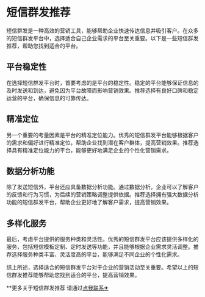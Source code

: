 # 短信群发推荐

短信群发是一种高效的营销工具，能够帮助企业快速传达信息并吸引客户。在众多的短信群发平台中，选择适合自己企业需求的平台至关重要。以下是一些短信群发推荐，帮助您找到适合的平台。

## 平台稳定性

在选择短信群发平台时，首要考虑的是平台的稳定性。稳定的平台能够保证信息的及时发送和到达，避免因为平台故障而影响营销效果。推荐选择有良好口碑和稳定运营的平台，确保信息的可靠传达。

## 精准定位

另一个重要的考量因素是平台的精准定位能力。优秀的短信群发平台能够根据客户的需求和偏好进行精准定位，帮助企业找到潜在客户群体，提高营销效果。推荐选择具有精准定位能力的平台，能够更好地满足企业的个性化营销需求。

## 数据分析功能

除了发送短信外，平台还应具备数据分析功能。通过数据分析，企业可以了解客户的反馈和行为习惯，为后续的营销策略调整提供依据。推荐选择拥有强大数据分析功能的短信群发平台，帮助企业更好地了解客户需求，提高营销效果。

## 多样化服务

最后，考虑平台提供的服务种类和灵活性。优秀的短信群发平台应该提供多样化的服务，包括短信模板定制、定时发送等功能，并且能够根据企业需求灵活调整。推荐选择服务种类丰富、灵活度高的平台，能够满足不同企业的个性化需求。

综上所述，选择适合的短信群发平台对于企业的营销活动至关重要。希望以上的短信群发推荐能够帮助您找到适合的平台，提高营销效果。

**更多关于短信群发推荐 请通过[点我联系✈](https://gm.G208.com)